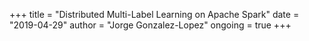 +++ title = "Distributed Multi-Label Learning on Apache Spark" date = "2019-04-29" author = "Jorge Gonzalez-Lopez" ongoing = true +++
